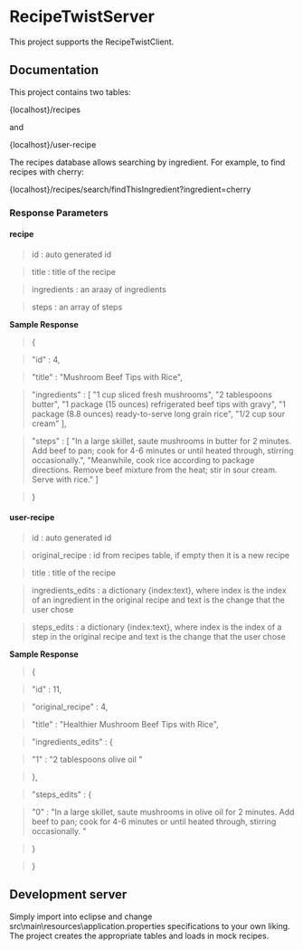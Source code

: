 # RecipeTwistServer 

This project supports the RecipeTwistClient.

## Documentation

This project contains two tables: 

{localhost}/recipes

and 

{localhost}/user-recipe

The recipes database allows searching by ingredient. For example, to find recipes with cherry: 

{localhost}/recipes/search/findThisIngredient?ingredient=cherry

### Response Parameters

#### recipe

> id : auto generated id

> title : title of the recipe

> ingredients : an araay of ingredients

> steps : an array of steps

**Sample Response**
> {

> 	"id" : 4,

> 	"title" : "Mushroom Beef Tips with Rice",

> 	"ingredients" : [ "1 cup sliced fresh mushrooms", "2 tablespoons butter", "1 package (15 ounces) refrigerated beef tips with gravy", "1 package (8.8 ounces) ready-to-serve long grain rice", "1/2 cup sour cream" ],

> 	"steps" : [ "In a large skillet, saute mushrooms in butter for 2 minutes. Add beef to pan; cook for 4-6 minutes or until heated through, stirring occasionally.", "Meanwhile, cook rice according to package directions. Remove beef mixture from the heat; stir in sour cream. Serve with rice." ]

> }
	
#### user-recipe

> id : auto generated id

> original_recipe : id from recipes table, if empty then it is a new recipe

> title : title of the recipe

> ingredients_edits : a dictionary {index:text}, where index is the index of an ingredient in the original recipe and text is the change that the user chose

> steps_edits : a dictionary {index:text}, where index is the index of a step in the original recipe and text is the change that the user chose

**Sample Response**

> {

> 	"id" : 11,

> 	"original_recipe" : 4,

> 	"title" : "Healthier Mushroom Beef Tips with Rice",

> 	"ingredients_edits" : {

> 	"1" : "2 tablespoons olive oil "

> 	},

> 	"steps_edits" : {

> 	"0" : "In a large skillet, saute mushrooms in olive oil for 2 minutes. Add beef to pan; cook for 4-6 minutes or until heated through, stirring occasionally. "

> 	}

> }

## Development server 

Simply import into eclipse and change src\main\resources\application.properties specifications to your own liking. The project creates the appropriate tables and loads in mock recipes.